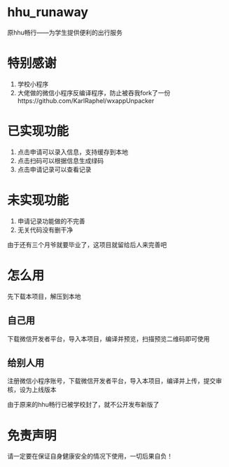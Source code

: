 # hhu_runaway
原hhu畅行——为学生提供便利的出行服务
# 特别感谢
1. 学校小程序
2. 大佬做的微信小程序反编译程序，防止被吞我fork了一份https://github.com/KarlRaphel/wxappUnpacker
# 已实现功能
1. 点击申请可以录入信息，支持缓存到本地
2. 点击扫码可以根据信息生成绿码
3. 点击申请记录可以查看记录
# 未实现功能
1. 申请记录功能做的不完善
2. 无关代码没有删干净

由于还有三个月爷就要毕业了，这项目就留给后人来完善吧
# 怎么用
先下载本项目，解压到本地
## 自己用
下载微信开发者平台，导入本项目，编译并预览，扫描预览二维码即可使用
## 给别人用
注册微信小程序账号，下载微信开发者平台，导入本项目，编译并上传，提交审核，设为上线版本

由于原来的hhu畅行已被学校封了，就不公开发布新版了
# 免责声明
请一定要在保证自身健康安全的情况下使用，一切后果自负！

